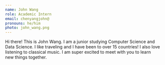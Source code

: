 ```yaml
---
name: John Wang
role: Academic Intern
email: chenyangjohn@
pronouns: he/him
photo: john_wang.png
---
```

Hi there! This is John Wang. I am a junior studying Computer Science and Data Science. I like traveling and I have been to over 15 countries! I also love listening to classical music. I am super excited to meet with you to learn new things together. 

